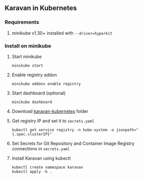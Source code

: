 ## Karavan in Kubernetes

### Requirements
1. minikube v1.30+ installed with `--driver=hyperkit`

### Install on minikube
1. Start minikube
    ```
    minikube start
    ```
2. Enable registry addon
    ```
    minikube addons enable registry
    ```
3. Start dashboard (optional)
    ```
    minikube dashboard
    ```
4. Download [karavan-kubernetes](install/karavan-kubernetes) folder

5. Get registry IP and set it to `secrets.yaml`
    ```
    kubectl get service registry -n kube-system -o jsonpath="{.spec.clusterIP}"
    ```

6. Set Secrets for Git Repository and Container Image Registry connections in `secrets.yaml`

6. Install Karavan using kubectl
    ```
    kubectl create namespace karavan
    kubectl apply -k .
    ```

